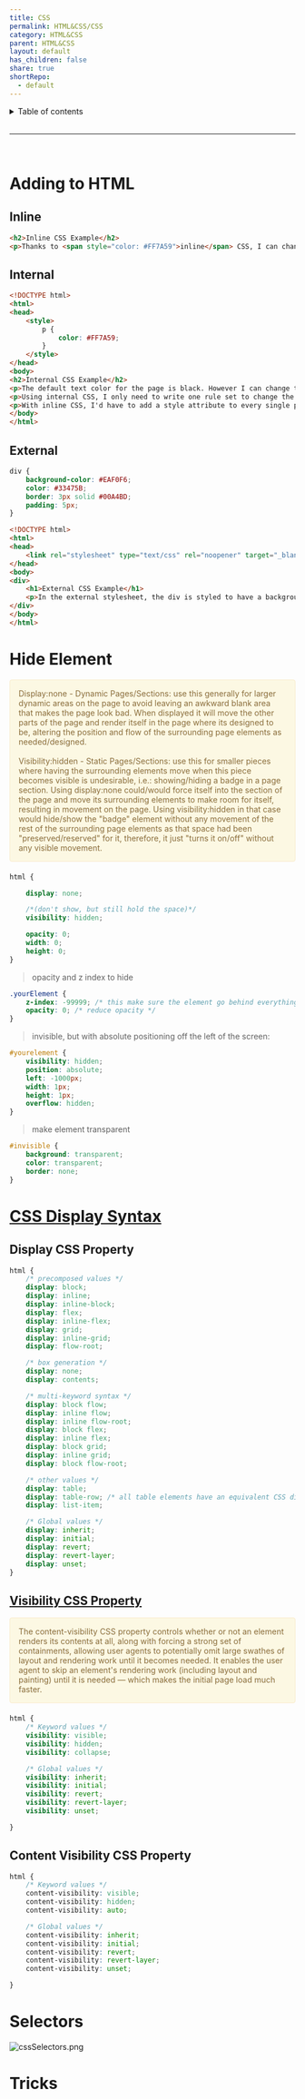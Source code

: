 ```yaml
---
title: CSS
permalink: HTML&CSS/CSS
category: HTML&CSS
parent: HTML&CSS
layout: default
has_children: false
share: true
shortRepo:
  - default          
---
```


<details markdown="block">              
<summary>              
Table of contents              
</summary>              
{: .text-delta }              
1. TOC              
{:toc}              
</details>              

<br/>              

***              

<br/>        

# Adding to HTML

## Inline

```html
<h2>Inline CSS Example</h2>
<p>Thanks to <span style="color: #FF7A59">inline</span> CSS, I can change the color of a word in a paragraph.</p>
```

## Internal

```html
<!DOCTYPE html>
<html>
<head>
    <style>
        p {
            color: #FF7A59;
        }
    </style>
</head>
<body>
<h2>Internal CSS Example</h2>
<p>The default text color for the page is black. However I can change the color of every paragraph element on the page using internal CSS.</p>
<p>Using internal CSS, I only need to write one rule set to change the color of every paragraph elemnet.</p>
<p>With inline CSS, I'd have to add a style attribute to every single paragraph in my HTML.</p>
</body>
</html>
```

## External

```css
div {
    background-color: #EAF0F6;
    color: #33475B;
    border: 3px solid #00A4BD;
    padding: 5px;
}
```

```html
<!DOCTYPE html>
<html>
<head>
    <link rel="stylesheet" type="text/css" rel="noopener" target="_blank" href="mystyle.css">
</head>
<body>
<div>
    <h1>External CSS Example</h1>
    <p>In the external stylesheet, the div is styled to have a background color, text color, border, and padding.</p>
</div>
</body>
</html>

```

# Hide Element

<div style="padding: 15px; border: 1px solid transparent; border-color: transparent; margin-bottom: 20px; border-radius: 4px; color: #8a6d3b;; background-color: #fcf8e3; border-color: #faebcc;">            
<span>
Display:none - Dynamic Pages/Sections: use this generally for larger dynamic areas on the page to avoid leaving an awkward blank area that makes the page look bad. When displayed it will move the other parts of the page and render itself in the page where its designed to be, altering the position and flow of the surrounding page elements as needed/designed.
</span>       
<br/>
<br/>
<span>
Visibility:hidden - Static Pages/Sections: use this for smaller pieces where having the surrounding elements move when this piece becomes visible is undesirable, i.e.: showing/hiding a badge in a page section. Using display:none could/would force itself into the section of the page and move its surrounding elements to make room for itself, resulting in movement on the page. Using visibility:hidden in that case would hide/show the "badge" element without any movement of the rest of the surrounding page elements as that space had been "preserved/reserved" for it, therefore, it just "turns it on/off" without any visible movement.
</span>
</div> 

```css
html {

    display: none;

    /*(don't show, but still hold the space)*/
    visibility: hidden;

    opacity: 0;
    width: 0;
    height: 0;
}
```

> opacity and z index to hide

```css
.yourElement {
    z-index: -99999; /* this make sure the element go behind everything */
    opacity: 0; /* reduce opacity */
}
```

> invisible, but with absolute positioning off the left of the screen:

```CSS
#yourelement {
    visibility: hidden;
    position: absolute;
    left: -1000px;
    width: 1px;
    height: 1px;
    overflow: hidden;
}
```

> make element transparent

```css
#invisible {
    background: transparent;
    color: transparent;
    border: none;
}
```

# [CSS Display Syntax](https://developer.mozilla.org/en-US/docs/Web/CSS/display)

## Display CSS Property

```css
html {
    /* precomposed values */
    display: block;
    display: inline;
    display: inline-block;
    display: flex;
    display: inline-flex;
    display: grid;
    display: inline-grid;
    display: flow-root;

    /* box generation */
    display: none;
    display: contents;

    /* multi-keyword syntax */
    display: block flow;
    display: inline flow;
    display: inline flow-root;
    display: block flex;
    display: inline flex;
    display: block grid;
    display: inline grid;
    display: block flow-root;

    /* other values */
    display: table;
    display: table-row; /* all table elements have an equivalent CSS display value */
    display: list-item;

    /* Global values */
    display: inherit;
    display: initial;
    display: revert;
    display: revert-layer;
    display: unset;
}
```

## [Visibility CSS Property](https://developer.mozilla.org/en-US/docs/Web/CSS/content-visibility)

<div style="padding: 15px; border: 1px solid transparent; border-color: transparent; margin-bottom: 20px; border-radius: 4px; color: #8a6d3b;; background-color: #fcf8e3; border-color: #faebcc;">            
<span>
The content-visibility CSS property controls whether or not an element renders its contents at all, along with forcing a strong set of containments, allowing user agents to potentially omit large swathes of layout and rendering work until it becomes needed. It enables the user agent to skip an element's rendering work (including layout and painting) until it is needed — which makes the initial page load much faster.
</span>       
</div> 

```css
html {
    /* Keyword values */
    visibility: visible;
    visibility: hidden;
    visibility: collapse;

    /* Global values */
    visibility: inherit;
    visibility: initial;
    visibility: revert;
    visibility: revert-layer;
    visibility: unset;

}

```

## Content Visibility CSS Property

```css
html {
    /* Keyword values */
    content-visibility: visible;
    content-visibility: hidden;
    content-visibility: auto;

    /* Global values */
    content-visibility: inherit;
    content-visibility: initial;
    content-visibility: revert;
    content-visibility: revert-layer;
    content-visibility: unset;

}
```

# Selectors

![cssSelectors.png](..%2Fassets%2Fimages%2FcssSelectors.png)

# Tricks

<object data="css.html" width="1000" height="10000" type="text/html"></object>